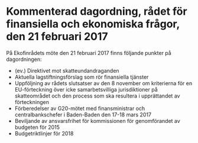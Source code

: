 # Kommenterad dagordning, rådet för finansiella och ekonomiska frågor, den 21 februari 2017

På Ekofinrådets möte den 21 februari 2017 finns följande punkter på dagordningen:

* (ev.) Direktivet mot skatteundandraganden
* Aktuella lagstiftningsförslag som rör finansiella tjänster
* Uppföljning av rådets slutsatser av den 8 november om kriterierna för en EU\-förteckning över icke samarbetsvilliga jurisdiktioner på skatteområdet och den process som ska resultera i upprättandet av förteckningen
* Förberedelser av G20\-mötet med finansministrar och centralbankschefer i Baden\-Baden den 17\-18 mars 2017
* Beviljande av ansvarsfrihet för kommissionen för genomförandet av budgeten för 2015
* Budgetriktlinjer för 2018
